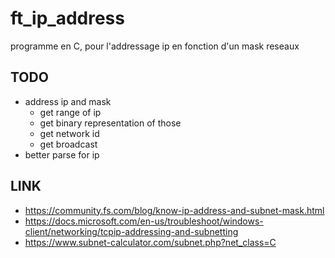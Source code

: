 # ft_ip_address
programme en C, pour l'addressage ip en fonction d'un mask reseaux

## TODO

- address ip and mask
  - get range of ip
  - get binary representation of those
  - get network id
  - get broadcast
- better parse for ip

## LINK
- https://community.fs.com/blog/know-ip-address-and-subnet-mask.html
- https://docs.microsoft.com/en-us/troubleshoot/windows-client/networking/tcpip-addressing-and-subnetting
- https://www.subnet-calculator.com/subnet.php?net_class=C
